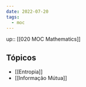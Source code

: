 ```yaml
---
date: 2022-07-20
tags:
  - moc 
---
```

up:: [[020 MOC Mathematics]]

## Tópicos
- [[Entropia]]
- [[Informação Mútua]]
